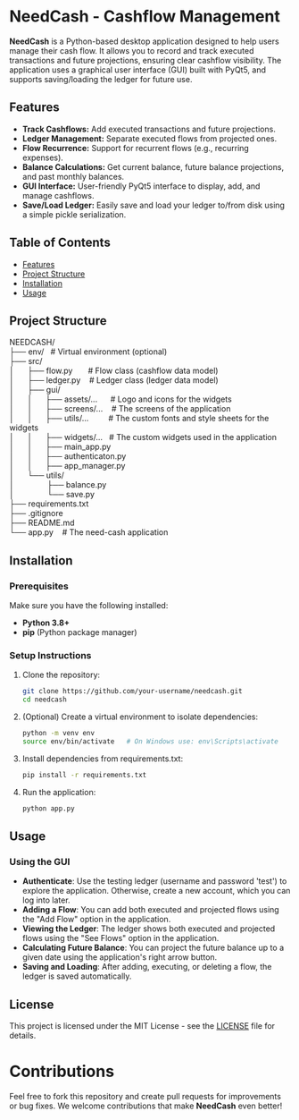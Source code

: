 # NeedCash - Cashflow Management

**NeedCash** is a Python-based desktop application designed to help users manage their cash flow. It allows you to record and track executed transactions and future projections, ensuring clear cashflow visibility. The application uses a graphical user interface (GUI) built with PyQt5, and supports saving/loading the ledger for future use.

## Features

- **Track Cashflows:** Add executed transactions and future projections.
- **Ledger Management:** Separate executed flows from projected ones.
- **Flow Recurrence:** Support for recurrent flows (e.g., recurring expenses).
- **Balance Calculations:** Get current balance, future balance projections, and past monthly balances.
- **GUI Interface:** User-friendly PyQt5 interface to display, add, and manage cashflows.
- **Save/Load Ledger:** Easily save and load your ledger to/from disk using a simple pickle serialization.

## Table of Contents

- [Features](#features)
- [Project Structure](#project-structure)
- [Installation](#installation)
- [Usage](#usage)

## Project Structure

NEEDCASH/<br>
├── env/&nbsp;&nbsp;&nbsp;# Virtual environment (optional)<br>
├── src/<br>
│   &nbsp;&nbsp;&nbsp;&nbsp;&nbsp;├── flow.py&nbsp;&nbsp;&nbsp;&nbsp;&nbsp;&nbsp;&nbsp;# Flow class (cashflow data model)<br>
│   &nbsp;&nbsp;&nbsp;&nbsp;&nbsp;├── ledger.py&nbsp;&nbsp;&nbsp;&nbsp;# Ledger class (ledger data model)<br>
│   &nbsp;&nbsp;&nbsp;&nbsp;&nbsp;├── gui/<br>
│   &nbsp;&nbsp;&nbsp;&nbsp;&nbsp;│   &nbsp;&nbsp;&nbsp;&nbsp;&nbsp;├── assets/...&nbsp;&nbsp;&nbsp;&nbsp;&nbsp;&nbsp;# Logo and icons for the widgets<br>
│   &nbsp;&nbsp;&nbsp;&nbsp;&nbsp;│   &nbsp;&nbsp;&nbsp;&nbsp;&nbsp;├── screens/...&nbsp;&nbsp;&nbsp;&nbsp;# The screens of the application<br>
│   &nbsp;&nbsp;&nbsp;&nbsp;&nbsp;│   &nbsp;&nbsp;&nbsp;&nbsp;&nbsp;├── utils/...&nbsp;&nbsp;&nbsp;&nbsp;&nbsp;&nbsp;&nbsp;&nbsp;&nbsp;# The custom fonts and style sheets for the widgets<br>
│   &nbsp;&nbsp;&nbsp;&nbsp;&nbsp;│   &nbsp;&nbsp;&nbsp;&nbsp;&nbsp;├── widgets/...&nbsp;&nbsp;&nbsp;# The custom widgets used in the application<br>
│   &nbsp;&nbsp;&nbsp;&nbsp;&nbsp;│   &nbsp;&nbsp;&nbsp;&nbsp;&nbsp;├── main_app.py<br>
│   &nbsp;&nbsp;&nbsp;&nbsp;&nbsp;│   &nbsp;&nbsp;&nbsp;&nbsp;&nbsp;├── authenticaton.py<br>
│   &nbsp;&nbsp;&nbsp;&nbsp;&nbsp;│   &nbsp;&nbsp;&nbsp;&nbsp;&nbsp;├── app_manager.py<br>
│   &nbsp;&nbsp;&nbsp;&nbsp;&nbsp;└── utils/<br>
│       &nbsp;&nbsp;&nbsp;&nbsp;&nbsp;&nbsp;&nbsp;&nbsp;&nbsp;&nbsp;&nbsp;&nbsp;&nbsp;&nbsp;├── balance.py<br>
│       &nbsp;&nbsp;&nbsp;&nbsp;&nbsp;&nbsp;&nbsp;&nbsp;&nbsp;&nbsp;&nbsp;&nbsp;&nbsp;&nbsp;└── save.py<br>
├── requirements.txt<br>
├── .gitignore<br>
├── README.md<br>
└── app.py    &nbsp;&nbsp;&nbsp;# The need-cash application<br>

## Installation

### Prerequisites

Make sure you have the following installed:
- **Python 3.8+**
- **pip** (Python package manager)

### Setup Instructions

1. Clone the repository:

   ```bash
   git clone https://github.com/your-username/needcash.git
   cd needcash
   ```

2. (Optional) Create a virtual environment to isolate dependencies:
    ```bash
    python -m venv env
    source env/bin/activate   # On Windows use: env\Scripts\activate
    ```

3. Install dependencies from requirements.txt:
    ```bash
    pip install -r requirements.txt
    ```

4. Run the application:
    ```bash
    python app.py
    ```

## Usage

### Using the GUI

* **Authenticate**: Use the testing ledger (username and password 'test') to explore the application. Otherwise, create a new account, which you can log into later.
* **Adding a Flow**: You can add both executed and projected flows using the "Add Flow" option in the application.
* **Viewing the Ledger**: The ledger shows both executed and projected flows using the "See Flows" option in the application.
* **Calculating Future Balance**: You can project the future balance up to a given date using the application's right arrow button.
* **Saving and Loading**: After adding, executing, or deleting a flow, the ledger is saved automatically.

## License

This project is licensed under the MIT License - see the [LICENSE](LICENSE) file for details.


# Contributions

Feel free to fork this repository and create pull requests for improvements or bug fixes. We welcome contributions that make **NeedCash** even better!
